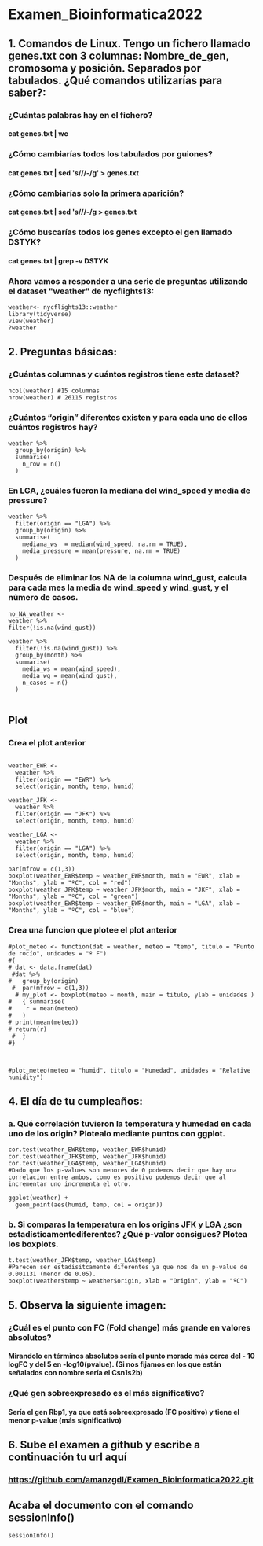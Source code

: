 # Examen_Bioinformatica2022

## 1. Comandos de Linux. Tengo un fichero llamado genes.txt con 3 columnas: Nombre_de_gen, cromosoma y posición. Separados por tabulados. ¿Qué comandos utilizarías para saber?:

### ¿Cuántas palabras hay en el fichero?
#### cat genes.txt | wc 
### ¿Cómo cambiarías todos los tabulados por guiones?
#### cat genes.txt | sed 's///-/g' > genes.txt
### ¿Cómo cambiarías solo la primera aparición?
#### cat genes.txt | sed 's///-/g > genes.txt
### ¿Cómo buscarías todos los genes excepto el gen llamado DSTYK?
#### cat genes.txt | grep -v DSTYK

### Ahora vamos a responder a una serie de preguntas utilizando el dataset "weather" de nycflights13: 
```{r}
weather<- nycflights13::weather
library(tidyverse)
view(weather)
?weather
```

## 2. Preguntas básicas:

### ¿Cuántas columnas y cuántos registros tiene este dataset?
```{r}
ncol(weather) #15 columnas
nrow(weather) # 26115 registros
```
###  ¿Cuántos “origin” diferentes existen y para cada uno de ellos cuántos registros hay?
```{r}
weather %>% 
  group_by(origin) %>% 
  summarise(
    n_row = n()
  )

```

### En LGA, ¿cuáles fueron la mediana del wind_speed y media de pressure?
```{r}
weather %>% 
  filter(origin == "LGA") %>% 
  group_by(origin) %>% 
  summarise(
    mediana_ws  = median(wind_speed, na.rm = TRUE),
    media_pressure = mean(pressure, na.rm = TRUE)
  )

```

### Después de eliminar los NA de la columna wind_gust, calcula para cada mes la media de wind_speed y wind_gust, y el número de casos. 

```{r}
no_NA_weather <- 
weather %>% 
filter(!is.na(wind_gust))

weather %>%
  filter(!is.na(wind_gust)) %>% 
  group_by(month) %>% 
  summarise(
    media_ws = mean(wind_speed),
    media_wg = mean(wind_gust),
    n_casos = n()
  )
  
```

## Plot


### Crea el plot anterior
```{r}

weather_EWR <-
  weather %>% 
  filter(origin == "EWR") %>% 
  select(origin, month, temp, humid)

weather_JFK <-
  weather %>% 
  filter(origin == "JFK") %>% 
  select(origin, month, temp, humid)

weather_LGA <-
  weather %>% 
  filter(origin == "LGA") %>% 
  select(origin, month, temp, humid)

par(mfrow = c(1,3))
boxplot(weather_EWR$temp ~ weather_EWR$month, main = "EWR", xlab = "Months", ylab = "ºC", col = "red")
boxplot(weather_JFK$temp ~ weather_JFK$month, main = "JKF", xlab = "Months", ylab = "ºC", col = "green")
boxplot(weather_EWR$temp ~ weather_EWR$month, main = "LGA", xlab = "Months", ylab = "ºC", col = "blue")
```

### Crea una funcion que plotee el plot anterior
```{r}
#plot_meteo <- function(dat = weather, meteo = "temp", titulo = "Punto de rocío", unidades = "º F")
#{
# dat <- data.frame(dat)
 #dat %>% 
#   group_by(origin)
 #  par(mfrow = c(1,3)) 
  # my_plot <- boxplot(meteo ~ month, main = titulo, ylab = unidades ) 
#   { summarise(
#    r = mean(meteo)
#   )
# print(mean(meteo))
# return(r)
 #  }
#} 



#plot_meteo(meteo = "humid", titulo = "Humedad", unidades = "Relative humidity")

```

## 4. El día de tu cumpleaños:
### a. Qué correlación tuvieron la temperatura y humedad en cada uno de los origin? Plotealo mediante puntos con ggplot.
```{r}
cor.test(weather_EWR$temp, weather_EWR$humid)
cor.test(weather_JFK$temp, weather_JFK$humid)
cor.test(weather_LGA$temp, weather_LGA$humid)
#Dado que los p-values son menores de 0 podemos decir que hay una correlacion entre ambos, como es positivo podemos decir que al incrementar uno incrementa el otro.

ggplot(weather) +
  geom_point(aes(humid, temp, col = origin))
```

### b. Si comparas la temperatura en los origins JFK y LGA ¿son estadísticamentediferentes? ¿Qué p-valor consigues? Plotea los boxplots. 

```{r}
t.test(weather_JFK$temp, weather_LGA$temp)
#Parecen ser estadisitcamente diferentes ya que nos da un p-value de 0.001131 (menor de 0.05).
boxplot(weather$temp ~ weather$origin, xlab = "Origin", ylab = "ºC")
```

## 5. Observa la siguiente imagen:
### ¿Cuál es el punto con FC (Fold change) más grande en valores absolutos?

#### Mirandolo en términos absolutos sería el punto morado más cerca del - 10 logFC y del 5 en -log10(pvalue). (Si nos fijamos en los que están señalados con nombre sería el Csn1s2b)

### ¿Qué gen sobreexpresado es el más significativo?

#### Sería el gen Rbp1, ya que está sobreexpresado (FC positivo) y tiene el menor p-value (más significativo)

## 6. Sube el examen a github y escribe a continuación tu url aquí

### https://github.com/amanzgdl/Examen_Bioinformatica2022.git

## Acaba el documento con el comando sessionInfo()
```{r}
sessionInfo()
```
